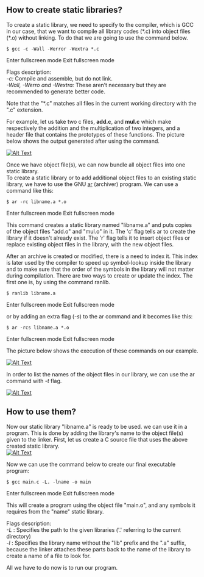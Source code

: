 ## How to create static libraries?

To create a static library, we need to specify to the compiler, which is GCC in our case, that we want to compile all library codes (\*.c) into object files (\*.o) without linking. To do that we are going to use the command below.  

```
$ gcc -c -Wall -Werror -Wextra *.c
```

Enter fullscreen mode Exit fullscreen mode

Flags description:  
_\-c:_ Compile and assemble, but do not link.  
_\-Wall, -Werro and -Wextra:_ These aren’t necessary but they are recommended to generate better code.

Note that the "\*.c" matches all files in the current working directory with the ".c" extension.

For example, let us take two c files, **add.c**, and **mul.c** which make respectively the addition and the multiplication of two integers, and a header file that contains the prototypes of these functions. The picture below shows the output generated after using the command.

[![Alt Text](https://res.cloudinary.com/practicaldev/image/fetch/s--18K_LSB7--/c_limit%2Cf_auto%2Cfl_progressive%2Cq_auto%2Cw_880/https://dev-to-uploads.s3.amazonaws.com/uploads/articles/yy89ben4qfi9rkhrhgbg.png)](https://res.cloudinary.com/practicaldev/image/fetch/s--18K_LSB7--/c_limit%2Cf_auto%2Cfl_progressive%2Cq_auto%2Cw_880/https://dev-to-uploads.s3.amazonaws.com/uploads/articles/yy89ben4qfi9rkhrhgbg.png)

Once we have object file(s), we can now bundle all object files into one static library.  
To create a static library or to add additional object files to an existing static library, we have to use the GNU [ar](https://man7.org/linux/man-pages/man1/ar.1.html) (archiver) program. We can use a command like this:  

```
$ ar -rc libname.a *.o
```

Enter fullscreen mode Exit fullscreen mode

This command creates a static library named "libname.a" and puts copies of the object files "add.o" and "mul.o" in it. The 'c' flag tells ar to create the library if it doesn't already exist. The 'r' flag tells it to insert object files or replace existing object files in the library, with the new object files.

After an archive is created or modified, there is a need to index it. This index is later used by the compiler to speed up symbol-lookup inside the library and to make sure that the order of the symbols in the library will not matter during compilation. There are two ways to create or update the index. The first one is, by using the command ranlib.  

```
$ ranlib libname.a
```

Enter fullscreen mode Exit fullscreen mode

or by adding an extra flag (_\-s_) to the ar command and it becomes like this:  

```
$ ar -rcs libname.a *.o
```

Enter fullscreen mode Exit fullscreen mode

The picture below shows the execution of these commands on our example.

[![Alt Text](https://res.cloudinary.com/practicaldev/image/fetch/s--Bf1JaGel--/c_limit%2Cf_auto%2Cfl_progressive%2Cq_auto%2Cw_880/https://dev-to-uploads.s3.amazonaws.com/uploads/articles/0e5y8j48w6lp32ngcfj7.png)](https://res.cloudinary.com/practicaldev/image/fetch/s--Bf1JaGel--/c_limit%2Cf_auto%2Cfl_progressive%2Cq_auto%2Cw_880/https://dev-to-uploads.s3.amazonaws.com/uploads/articles/0e5y8j48w6lp32ngcfj7.png)

In order to list the names of the object files in our library, we can use the ar command with _\-t_ flag.

[![Alt Text](https://res.cloudinary.com/practicaldev/image/fetch/s--YnXHsb4A--/c_limit%2Cf_auto%2Cfl_progressive%2Cq_auto%2Cw_880/https://dev-to-uploads.s3.amazonaws.com/uploads/articles/nxbyboisyuz4zs00hu76.png)](https://res.cloudinary.com/practicaldev/image/fetch/s--YnXHsb4A--/c_limit%2Cf_auto%2Cfl_progressive%2Cq_auto%2Cw_880/https://dev-to-uploads.s3.amazonaws.com/uploads/articles/nxbyboisyuz4zs00hu76.png)

## [](https://dev.to/iamkhalil42/all-you-need-to-know-about-c-static-libraries-1o0b#how-to-use-them)How to use them?

Now our static library "libname.a" is ready to be used. we can use it in a program. This is done by adding the library's name to the object file(s) given to the linker. First, let us create a C source file that uses the above created static library.  
[![Alt Text](https://res.cloudinary.com/practicaldev/image/fetch/s--hP9I7Q2w--/c_limit%2Cf_auto%2Cfl_progressive%2Cq_auto%2Cw_880/https://dev-to-uploads.s3.amazonaws.com/uploads/articles/bznp3i15bozit478f1cc.png)](https://res.cloudinary.com/practicaldev/image/fetch/s--hP9I7Q2w--/c_limit%2Cf_auto%2Cfl_progressive%2Cq_auto%2Cw_880/https://dev-to-uploads.s3.amazonaws.com/uploads/articles/bznp3i15bozit478f1cc.png)

Now we can use the command below to create our final executable program:  

```
$ gcc main.c -L. -lname -o main
```

Enter fullscreen mode Exit fullscreen mode

This will create a program using the object file "main.o", and any symbols it requires from the "name" static library.

Flags description:  
_\-L_ : Specifies the path to the given libraries ('.' referring to the current directory)  
_\-l_ : Specifies the library name without the "lib" prefix and the ".a" suffix, because the linker attaches these parts back to the name of the library to create a name of a file to look for.

All we have to do now is to run our program.

